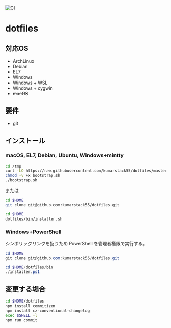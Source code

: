 ![CI](https://github.com/kumarstack55/dotfiles/workflows/CI/badge.svg)

# dotfiles

## 対応OS

* ArchLinux
* Debian
* EL7
* Windows
* Windows + WSL
* Windows + cygwin
* ~~macOS~~

## 要件

* git

## インストール

### macOS, EL7, Debian, Ubuntu, Windows+mintty

```bash
cd /tmp
curl -LO https://raw.githubusercontent.com/kumarstack55/dotfiles/master/bootstrap.sh
chmod -v +x bootstrap.sh
./bootstrap.sh
```

または

```bash
cd $HOME
git clone git@github.com:kumarstack55/dotfiles.git

cd $HOME
dotfiles/bin/installer.sh
```

### Windows+PowerShell

シンボリックリンクを扱うため PowerShell を管理者権限で実行する。

```ps1
cd $HOME
git clone git@github.com:kumarstack55/dotfiles.git

cd $HOME/dotfiles/bin
./installer.ps1
```

## 変更する場合

```sh
cd $HOME/dotfiles
npm install commitizen
npm install cz-conventional-changelog
exec $SHELL -l
npm run commit
```
